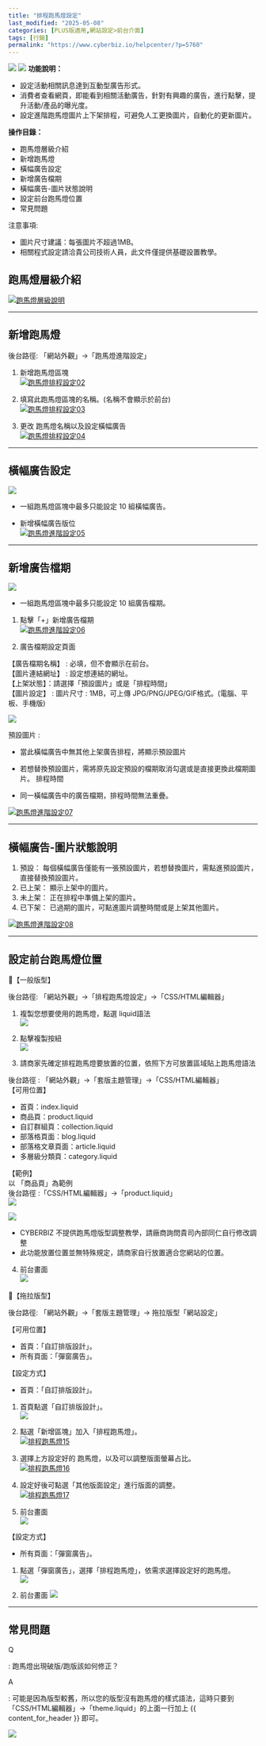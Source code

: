 ```yaml
---
title: "排程跑馬燈設定"
last_modified: "2025-05-08"
categories: [PLUS版適用,網站設定>前台介面]
tags: [行銷]
permalink: "https://www.cyberbiz.io/helpcenter/?p=5760"
---
```


![](https://www.cyberbiz.io/helpcenter/wp-content/uploads/一般版3.png)
![](https://www.cyberbiz.io/helpcenter/wp-content/uploads/PLUS版3.png)
**功能說明：**  

* 設定活動相關訊息達到互動型廣告形式。
* 消費者查看網頁，即能看到相關活動廣告，針對有興趣的廣告，進行點擊，提升活動/產品的曝光度。
* 設定進階跑馬燈圖片上下架排程，可避免人工更換圖片，自動化的更新圖片。

**操作目錄：**

* 跑馬燈層級介紹 
* 新增跑馬燈
* 橫幅廣告設定
* 新增廣告檔期
* 橫幅廣告-圖片狀態說明
* 設定前台跑馬燈位置
* 常見問題

注意事項:  

* 圖片尺寸建議：每張圖片不超過1MB。 
* 相關程式設定請洽貴公司技術人員，此文件僅提供基礎設置教學。



## 跑馬燈層級介紹

[![跑馬燈層級說明](https://www.cyberbiz.io/support/wp-content/uploads/跑馬燈進階設定01.png)](https://www.cyberbiz.io/support/wp-content/uploads/跑馬燈進階設定01.png)  

* * *

## 新增跑馬燈


後台路徑: 「網站外觀」→「跑馬燈進階設定」  


1. 新增跑馬燈區塊  
[![跑馬燈排程設定02](https://www.cyberbiz.io/support/wp-content/uploads/跑馬燈進階設定02.png)](https://www.cyberbiz.io/support/wp-content/uploads/跑馬燈進階設定02.png)




2. 填寫此跑馬燈區塊的名稱。(名稱不會顯示於前台)  
[![跑馬燈排程設定03](https://www.cyberbiz.io/support/wp-content/uploads/跑馬燈進階設定03.png)](https://www.cyberbiz.io/support/wp-content/uploads/跑馬燈進階設定03.png)



3. 更改 跑馬燈名稱以及設定橫幅廣告  
[![跑馬燈排程設定04](https://www.cyberbiz.io/support/wp-content/uploads/跑馬燈進階設定04.png)](https://www.cyberbiz.io/support/wp-content/uploads/跑馬燈進階設定04.png)



* * *

## 橫幅廣告設定

![](https://www.cyberbiz.io/support/wp-content/uploads/2021/12/fountain-pen.png)

* 一組跑馬燈區塊中最多只能設定 10 組橫幅廣告。

* 新增橫幅廣告版位  
[![跑馬燈進階設定05](https://www.cyberbiz.io/support/wp-content/uploads/跑馬燈進階設定05.png)](https://www.cyberbiz.io/support/wp-content/uploads/跑馬燈進階設定05.png)




* * *

## 新增廣告檔期

![](https://www.cyberbiz.io/support/wp-content/uploads/2021/12/fountain-pen.png)

* 一組跑馬燈區塊中最多只能設定 10 組廣告檔期。

1. 點擊「+」新增廣告檔期  
[![跑馬燈進階設定06](https://www.cyberbiz.io/support/wp-content/uploads/跑馬燈進階設定06.png)](https://www.cyberbiz.io/support/wp-content/uploads/跑馬燈進階設定06.png)




2. 廣告檔期設定頁面  

【廣告檔期名稱】 : 必填，但不會顯示在前台。  
【圖片連結網址】 : 設定想連結的網址。  
【上架狀態】：請選擇「預設圖片」或是「排程時間」  
【圖片設定】 : 圖片尺寸 : 1MB，可上傳 JPG/PNG/JPEG/GIF格式。(電腦、平板、手機版)  


![](https://www.cyberbiz.io/support/wp-content/uploads/2021/12/fountain-pen.png)

預設圖片 :

* 當此橫幅廣告中無其他上架廣告排程，將顯示預設圖片
* 若想替換預設圖片，需將原先設定預設的檔期取消勾選或是直接更換此檔期圖片。
排程時間

* 同一橫幅廣告中的廣告檔期，排程時間無法重疊。

[![跑馬燈進階設定07](https://www.cyberbiz.io/support/wp-content/uploads/跑馬燈進階設定07.png)](https://www.cyberbiz.io/support/wp-content/uploads/跑馬燈進階設定07.png)



* * *

## 橫幅廣告-圖片狀態說明

1. 預設： 每個橫幅廣告僅能有一張預設圖片，若想替換圖片，需點進預設圖片，直接替換預設圖片。 
2. 已上架：  顯示上架中的圖片。 
3. 未上架： 正在排程中準備上架的圖片。 
4. 已下架： 已過期的圖片，可點進圖片調整時間或是上架其他圖片。

[![跑馬燈進階設定08](https://www.cyberbiz.io/support/wp-content/uploads/跑馬燈進階設定08.png)](https://www.cyberbiz.io/support/wp-content/uploads/跑馬燈進階設定08.png)  

* * *

## 設定前台跑馬燈位置



📍【一般版型】

後台路徑: 「網站外觀」→「排程跑馬燈設定」→「CSS/HTML編輯器」  


1. 複製您想要使用的跑馬燈，點選 liquid語法  
[![](https://www.cyberbiz.io/support/wp-content/uploads/跑馬燈進階設定09.png)](https://www.cyberbiz.io/support/wp-content/uploads/跑馬燈進階設定09.png)




2. 點擊複製按紐  
[![](https://www.cyberbiz.io/support/wp-content/uploads/跑馬燈進階設定10.png)](https://www.cyberbiz.io/support/wp-content/uploads/跑馬燈進階設定10.png)




3. 請商家先確定排程跑馬燈要放置的位置，依照下方可放置區域貼上跑馬燈語法  

後台路徑 : 「網站外觀」→「套版主題管理」→「CSS/HTML編輯器」  
【可用位置】  

* 首頁：index.liquid 
* 商品頁：product.liquid
* 自訂群組頁：collection.liquid
* 部落格頁面：blog.liquid
* 部落格文章頁面：article.liquid
* 多層級分類頁：category.liquid

【範例】  
以 「商品頁」為範例  
後台路徑 :「CSS/HTML編輯器」→「product.liquid」  
[![](https://www.cyberbiz.io/support/wp-content/uploads/跑馬燈進階設定11.png)](https://www.cyberbiz.io/support/wp-content/uploads/跑馬燈進階設定11.png)

![](https://www.cyberbiz.io/support/wp-content/uploads/2021/12/fountain-pen.png)

* CYBERBIZ 不提供跑馬燈版型調整教學，請廠商詢問貴司內部同仁自行修改調整
* 此功能放置位置並無特殊規定，請商家自行放置適合您網站的位置。




4. 前台畫面  
[![](https://www.cyberbiz.io/support/wp-content/uploads/跑馬燈進階設定12.png)](https://www.cyberbiz.io/support/wp-content/uploads/跑馬燈進階設定12.png)




📍【拖拉版型】

後台路徑: 「網站外觀」→「套版主題管理」→ 拖拉版型「網站設定」  

【可用位置】  

* 首頁：「自訂排版設計」。
* 所有頁面：「彈窗廣告」。 


【設定方式】  

* 首頁：「自訂排版設計」。


1. 首頁點選「自訂排版設計」。  
[![](https://www.cyberbiz.io/support/wp-content/uploads/跑馬燈進階設定14.png)](https://www.cyberbiz.io/support/wp-content/uploads/跑馬燈進階設定14.png)




2. 點選「新增區塊」加入「排程跑馬燈」。  
[![排程跑馬燈15](https://www.cyberbiz.io/support/wp-content/uploads/跑馬燈進階設定15.png)](https://www.cyberbiz.io/support/wp-content/uploads/跑馬燈進階設定15.png)




3. 選擇上方設定好的 跑馬燈，以及可以調整版面螢幕占比。  
[![排程跑馬燈16](https://www.cyberbiz.io/support/wp-content/uploads/跑馬燈進階設定16.png)](https://www.cyberbiz.io/support/wp-content/uploads/跑馬燈進階設定16.png)




4. 設定好後可點選「其他版面設定」進行版面的調整。  
[![排程跑馬燈17](https://www.cyberbiz.io/support/wp-content/uploads/跑馬燈進階設定17.png)](https://www.cyberbiz.io/support/wp-content/uploads/跑馬燈進階設定17.png)




5. 前台畫面  
[![](https://www.cyberbiz.io/support/wp-content/uploads/跑馬燈進階設定18.png)](https://www.cyberbiz.io/support/wp-content/uploads/跑馬燈進階設定18.png)





【設定方式】  

* 所有頁面：「彈窗廣告」。 


1. 點選「彈窗廣告」，選擇「排程跑馬燈」，依需求選擇設定好的跑馬燈。  
[![](https://www.cyberbiz.io/support/wp-content/uploads/跑馬燈進階設定20.png)](https://www.cyberbiz.io/support/wp-content/uploads/跑馬燈進階設定20.png)



2. 前台畫面 [![](https://www.cyberbiz.io/support/wp-content/uploads/跑馬燈進階設定19.png)](https://www.cyberbiz.io/support/wp-content/uploads/跑馬燈進階設定19.png)

* * *

## 常見問題

Q

: 跑馬燈出現破版/跑版該如何修正？

A

: 可能是因為版型較舊，所以您的版型沒有跑馬燈的樣式語法，這時只要到「CSS/HTML編輯器」→「theme.liquid」的上面一行加上 {{
content_for_header }} 即可。

[![](https://www.cyberbiz.io/support/wp-content/uploads/跑馬燈進階設定13.png)](https://www.cyberbiz.io/support/wp-content/uploads/跑馬燈進階設定13.png)

